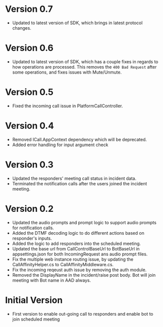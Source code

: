 ﻿# Version 0.7
- Updated to latest version of SDK, which brings in latest protocol changes.

# Version 0.6
- Updated to latest version of SDK, which has a couple fixes in regards to how operations are processed.  This removes the `400 Bad Request` after some operations, and fixes issues with Mute/Unmute.

# Version 0.5
- Fixed the incoming call issue in PlatformCallController.

# Version 0.4
- Removed ICall.AppContext dependency which will be deprecated.
- Added error handling for input argument check

# Version 0.3
- Updated the responders' meeting call status in incident data.
- Terminated the notification calls after the users joined the incident meeting.

# Version 0.2
- Updated the audio prompts and prompt logic to support audio prompts for notification calls.
- Added the DTMF decoding logic to do different actions based on responder's inputs.
- Added the logic to add responders into the scheduled meeting.
- Updated the base url from CallControlBaseUrl to BotBaseUrl in appsettings.json for both IncomingRequest ans audio prompt files.
- Fix the multiple web instance routing issue, by updating the CallAffinityHelper.cs to CallAffinityMiddleware.cs.
- Fix the incoming reqeust auth issue by removing the auth module.
- Removed the DisplayName in the incident/raise post body. Bot will join meeting with Bot name in AAD always.

# Initial Version
- First version to enable out-going call to responders and enable bot to join scheduled meeting
